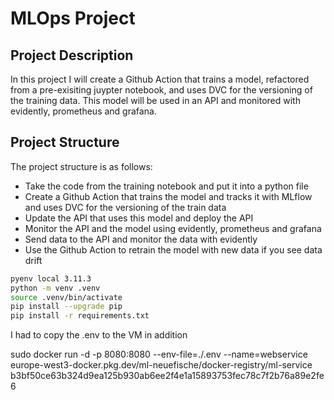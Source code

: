 # MLOps Project

## Project Description

In this project I will create a Github Action that trains a model, refactored from a pre-exisiting juypter notebook, and uses DVC for the versioning of the training data. This model will be used in an API and monitored with evidently, prometheus and grafana.

## Project Structure

The project structure is as follows:

- Take the code from the training notebook and put it into a python file 
- Create a Github Action that trains the model and tracks it with MLflow and uses DVC for the versioning of the train data
- Update the API that uses this model and deploy the API
- Monitor the API and the model using evidently, prometheus and grafana
- Send data to the API and monitor the data with evidently
- Use the Github Action to retrain the model with new data if you see data drift 

```bash
pyenv local 3.11.3
python -m venv .venv
source .venv/bin/activate
pip install --upgrade pip
pip install -r requirements.txt
```

I had to copy the .env to the VM in addition

sudo docker run -d -p 8080:8080 --env-file=./.env --name=webservice europe-west3-docker.pkg.dev/ml-neuefische/docker-registry/ml-service
b3bf50ce63b324d9ea125b930ab6ee2f4e1a15893753fec78c7f2b76a89e2fe6
